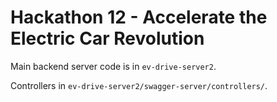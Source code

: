 Hackathon 12 - Accelerate the Electric Car Revolution
=====================================================

Main backend server code is in `ev-drive-server2`.

Controllers in `ev-drive-server2/swagger-server/controllers/`.
